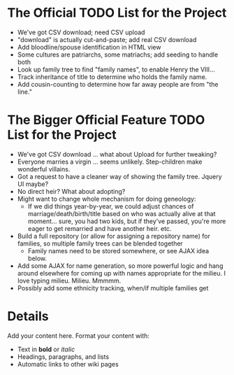 # The Official TODO List for the Project #

  * We've got CSV download; need CSV upload
  * "download" is actually cut-and-paste; add real CSV download
  * Add bloodline/spouse identification in HTML view
  * Some cultures are patriarchs, some matriachs; add seeding to handle both
  * Look up family tree to find "family names", to enable Henry the VIII...
  * Track inheritance of title to determine who holds the family name.
  * Add cousin-counting to determine how far away people are from "the line."

# The Bigger Official Feature TODO List for the Project #

  * We've got CSV download ... what about Upload for further tweaking?
  * Everyone marries a virgin ... seems unlikely.  Step-children make wonderful villains.
  * Got a request to have a cleaner way of showing the family tree.  Jquery UI maybe?
  * No direct heir?  What about adopting?
  * Might want to change whole mechanism for doing geneology:
    * If we did things year-by-year, we could adjust chances of marriage/death/birth/title based on who was actually alive at that moment... sure, you had two kids, but if they've passed, you're more eager to get remarried and have another heir.  etc.
  * Build a full repository (or allow for assigning a repository name) for families, so multiple family trees can be blended together
    * Family names need to be stored somewhere, or see AJAX idea below.
  * Add some AJAX for name generation, so more powerful logic and hang around elsewhere for coming up with names appropriate for the milieu.  I love typing milieu.  Milieu.  Mmmmm.
  * Possibly add some ethnicity tracking, when/if multiple families get


# Details #

Add your content here.  Format your content with:
  * Text in **bold** or _italic_
  * Headings, paragraphs, and lists
  * Automatic links to other wiki pages
